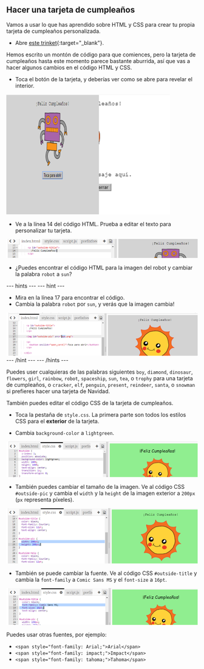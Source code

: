 ## Hacer una tarjeta de cumpleaños

Vamos a usar lo que has aprendido sobre HTML y CSS para crear tu propia tarjeta de cumpleaños personalizada.

+ Abre [este trinket](https://trinket.io/html/a07cd781ec){:target="_blank"}.

Hemos escrito un montón de código para que comiences, pero la tarjeta de cumpleaños hasta este momento parece bastante aburrida, así que vas a hacer algunos cambios en el código HTML y CSS.

+ Toca el botón de la tarjeta, y deberías ver como se abre para revelar el interior.

![captura de pantalla](images/birthday-click.png)

+ Ve a la línea 14 del código HTML. Prueba a editar el texto para personalizar tu tarjeta.

![captura de pantalla](images/birthday-card-html.png)

+ ¿Puedes encontrar el código HTML para la imagen del robot y cambiar la palabra `robot` a `sun`?

--- hints ---
--- hint ---
+ Mira en la línea 17 para encontrar el código.
+ Cambia la palabra `robot` por `sun`, y verás que la imagen cambia!

![captura de pantalla](images/birthday-card-sun.png)
--- /hint ---
--- /hints ---

Puedes user cualquieras de las palabras siguientes `boy`, `diamond`, `dinosaur`, `flowers`, `girl`, `rainbow`, `robot`, `spaceship`, `sun`, `tea`, o `trophy` para una tarjeta de cumpleaños, o `cracker`, `elf`, `penguin`, `present`, `reindeer`, `santa`, o `snowman` si prefieres hacer una tarjeta de Navidad.

También puedes editar el código CSS de la tarjeta de cumpleaños.

+ Toca la pestaña de `style.css`. La primera parte son todos los estilos CSS para el **exterior** de la tarjeta.

+ Cambia `background-color` a `lightgreen`.

![captura de pantalla](images/birthday-card-outside.png)

+ También puedes cambiar el tamaño de la imagen. Ve al código CSS `#outside-pic` y cambia el `width` y la `height` de la imagen exterior a `200px` (`px` representa píxeles).

![captura de pantalla](images/birthday-card-size.png)

+ También se puede cambiar la fuente. Ve al código CSS `#outside-title` y cambia la `font-family` a `Comic Sans MS` y el `font-size` a `16pt`.

![captura de pantalla](images/birthday-card-font.png)

Puedes usar otras fuentes, por ejemplo:

+ `<span style="font-family: Arial;">Arial</span>`
+ `<span style="font-family: impact;">Impact</span>`
+ `<span style="font-family: tahoma;">Tahoma</span>`